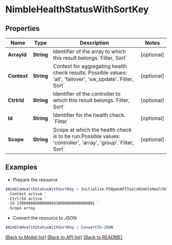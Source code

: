 # NimbleHealthStatusWithSortKey
## Properties

Name | Type | Description | Notes
------------ | ------------- | ------------- | -------------
**ArrayId** | **String** | Identifier of the array to which this result belongs.&#x60;Filter, Sort&#x60; | [optional] 
**Context** | **String** | Context for aggregating health check results. Possible values: &#39;all&#39;, &#39;failover&#39;, &#39;sw_update&#39;.&#x60;Filter, Sort&#x60; | [optional] 
**CtrlrId** | **String** | Identifier of the controller to which this result belongs.&#x60;Filter, Sort&#x60; | [optional] 
**Id** | **String** | Identifier for the health check. &#x60;Filter&#x60; | [optional] 
**Scope** | **String** | Scope at which the health check is to be run.Possible values: &#39;controller&#39;, &#39;array&#39;, &#39;group&#39;.&#x60;Filter, Sort&#x60; | [optional] 

## Examples

- Prepare the resource
```powershell
$NimbleHealthStatusWithSortKey = Initialize-PSOpenAPIToolsNimbleHealthStatusWithSortKey  -ArrayId active `
 -Context active `
 -CtrlrId active `
 -Id 1300000000000004d30000000000000001 `
 -Scope array
```

- Convert the resource to JSON
```powershell
$NimbleHealthStatusWithSortKey | ConvertTo-JSON
```

[[Back to Model list]](../README.md#documentation-for-models) [[Back to API list]](../README.md#documentation-for-api-endpoints) [[Back to README]](../README.md)

